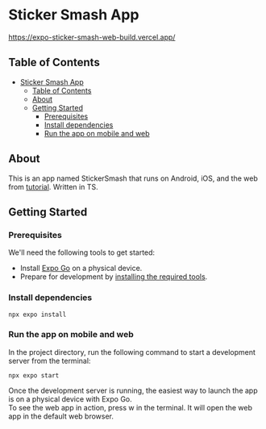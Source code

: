 # Sticker Smash App

https://expo-sticker-smash-web-build.vercel.app/

## Table of Contents

- [Sticker Smash App](#sticker-smash-app)
  - [Table of Contents](#table-of-contents)
  - [About ](#about-)
  - [Getting Started ](#getting-started-)
    - [Prerequisites](#prerequisites)
    - [Install dependencies](#install-dependencies)
    - [Run the app on mobile and web](#run-the-app-on-mobile-and-web)

## About <a name = "about"></a>

This is an app named StickerSmash that runs on Android, iOS, and the web from [tutorial](https://docs.expo.dev/tutorial/introduction/).
Written in TS.

## Getting Started <a name = "getting_started"></a>

### Prerequisites
We'll need the following tools to get started:
- Install [Expo Go](https://expo.dev/client) on a physical device.
- Prepare for development by [installing the required tools](https://docs.expo.dev/get-started/installation/#requirements).

### Install dependencies

```
npx expo install
```

### Run the app on mobile and web

In the project directory, run the following command to start a development server from the terminal:

```
npx expo start
```
Once the development server is running, the easiest way to launch the app is on a physical device with Expo Go.  
To see the web app in action, press w in the terminal. It will open the web app in the default web browser.  




